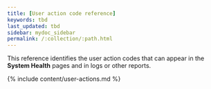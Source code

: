 ```yaml
---
title: [User action code reference]
keywords: tbd
last_updated: tbd
sidebar: mydoc_sidebar
permalink: /:collection/:path.html
---
```


This reference identifies the user action codes that can appear in the **System Health**  pages and in logs or other reports.

{% include content/user-actions.md %}
